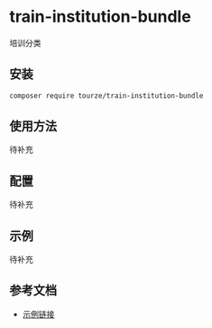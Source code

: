 # train-institution-bundle

培训分类

## 安装

```bash
composer require tourze/train-institution-bundle
```

## 使用方法

待补充

## 配置

待补充

## 示例

待补充

## 参考文档

- [示例链接](https://example.com)
